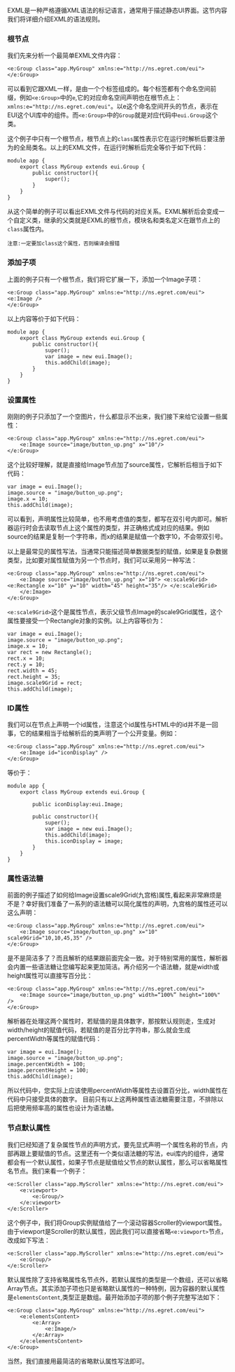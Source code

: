 EXML是一种严格遵循XML语法的标记语言，通常用于描述静态UI界面。这节内容我们将详细介绍EXML的语法规则。

### 根节点

我们先来分析一个最简单EXML文件内容：

```
<e:Group class="app.MyGroup" xmlns:e="http://ns.egret.com/eui"> 
</e:Group>
```

可以看到它跟XML一样，是由一个个标签组成的。每个标签都有个命名空间前缀，例如`<e:Group>`中的`e`,它的对应命名空间声明也在根节点上：`xmlns:e="http://ns.egret.com/eui"`。以e这个命名空间开头的节点，表示在EUI这个UI库中的组件。而`<e:Group>`中的`Group`就是对应代码中`eui.Group`这个类。

这个例子中只有一个根节点，根节点上的`class`属性表示它在运行时解析后要注册为的全局类名。以上的EXML文件，在运行时解析后完全等价于如下代码：

```
module app {    
    export class MyGroup extends eui.Group {        
        public constructor(){
            super();
        }
    }
}
```
从这个简单的例子可以看出EXML文件与代码的对应关系。EXML解析后会变成一个自定义类，继承的父类就是EXML的根节点，模块名和类名定义在跟节点上的`class`属性内。

`注意:一定要加class这个属性，否则编译会报错`

### 添加子项

上面的例子只有一个根节点，我们将它扩展一下，添加一个Image子项：

```
<e:Group class="app.MyGroup" xmlns:e="http://ns.egret.com/eui"> 	<e:Image /> 
</e:Group>
```

以上内容等价于如下代码：

```
module app {    
    export class MyGroup extends eui.Group {        
        public constructor(){
            super();
            var image = new eui.Image();
            this.addChild(image);
        }
    }
}
```

### 设置属性
刚刚的例子只添加了一个空图片，什么都显示不出来，我们接下来给它设置一些属性：

```
<e:Group class="app.MyGroup" xmlns:e="http://ns.egret.com/eui"> 
	<e:Image source="image/button_up.png" x="10"/> 
</e:Group>
```

这个比较好理解，就是直接给Image节点加了source属性，它解析后相当于如下代码：

```
var image = eui.Image();
image.source = "image/button_up.png";
image.x = 10;
this.addChild(image);
```
可以看到，声明属性比较简单，也不用考虑值的类型，都写在双引号内即可。解析器运行时会去读取节点上这个属性的类型，并正确格式成对应的结果。例如source的结果是复制一个字符串，而x的结果是赋值一个数字10，不会带双引号。

以上是最常见的属性写法，当通常只能描述简单数据类型的赋值，如果是复杂数据类型，比如要对属性赋值为另一个节点时，我们可以采用另一种写法：

```
<e:Group class="app.MyGroup" xmlns:e="http://ns.egret.com/eui"> 
	<e:Image source="image/button_up.png" x="10"> <e:scale9Grid> <e:Rectangle x="10" y="10" width="45" height="35"/> </e:scale9Grid> 
	</e:Image> 
</e:Group>
```

`<e:scale9Grid>`这个是属性节点，表示父级节点Image的scale9Grid属性，这个属性要接受一个Rectangle对象的实例。以上内容等价为：

```
var image = eui.Image();
image.source = "image/button_up.png";
image.x = 10;
var rect = new Rectangle();
rect.x = 10;
rect.y = 10;
rect.width = 45;
rect.height = 35;
image.scale9Grid = rect;
this.addChild(image);
```
### ID属性

我们可以在节点上声明一个id属性，注意这个id属性与HTML中的id并不是一回事，它的结果相当于给解析后的类声明了一个公开变量。例如：

```
<e:Group class="app.MyGroup" xmlns:e="http://ns.egret.com/eui"> 
	<e:Image id="iconDisplay" /> 
</e:Group>
```

等价于：

```
module app {    
    export class MyGroup extends eui.Group { 
    
    	public iconDisplay:eui.Image;       
    	
        public constructor(){
            super();
            var image = new eui.Image();
            this.addChild(image);
            this.iconDisplay = image;
        }
    }
}
```

### 属性语法糖

前面的例子描述了如何给Image设置scale9Grid(九宫格)属性,看起来非常麻烦是不是？幸好我们准备了一系列的语法糖可以简化属性的声明，九宫格的属性还可以这么声明：

```
<e:Group class="app.MyGroup" xmlns:e="http://ns.egret.com/eui"> 
	<e:Image source="image/button_up.png" x="10" scale9Grid="10,10,45,35" /> 
</e:Group>
```

是不是简洁多了？而且解析的结果跟前面完全一致。对于特别常用的属性，解析器会内置一些语法糖让您编写起来更加简洁。再介绍另一个语法糖，就是width或height属性可以直接写百分比：

```
<e:Group class="app.MyGroup" xmlns:e="http://ns.egret.com/eui"> 
	<e:Image source="image/button_up.png" width=“100%” height="100%" /> 
</e:Group>
```

解析器在处理这两个属性时，若赋值的是具体数字，那按默认规则走，生成对width/height的赋值代码，若赋值的是百分比字符串，那么就会生成percentWidth等属性的赋值代码：

```
var image = eui.Image();
image.source = "image/button_up.png";
image.percentWidth = 100;
image.percentHeight = 100;
this.addChild(image);
```
所以代码中，您实际上应该使用percentWidth等属性去设置百分比，width属性在代码中只接受具体的数字。
目前只有以上这两种属性语法糖需要注意，不排除以后把使用频率高的属性也设计为语法糖。

### 节点默认属性

我们已经知道了复杂属性节点的声明方式，要先显式声明一个属性名称的节点，内部再跟上要赋值的节点。这里还有一个类似语法糖的写法，eui库内的组件，通常都会有一个默认属性，如果子节点是赋值给父节点的默认属性，那么可以省略属性名节点。我们来看一个例子：

```
<e:Scroller class="app.MyScroller" xmlns:e="http://ns.egret.com/eui"> 
	<e:viewport> 
		<e:Group/> 
	</e:viewport> 
</e:Scroller>
```

这个例子中，我们将Group实例赋值给了一个滚动容器Scroller的viewport属性。由于viewport是Scroller的默认属性，因此我们可以直接省略`<e:viewport>`节点，改成如下写法：

```
<e:Scroller class="app.MyScroller" xmlns:e="http://ns.egret.com/eui"> 
	<e:Group/> 
</e:Scroller>
```

默认属性除了支持省略属性名节点外，若默认属性的类型是一个数组，还可以省略Array节点。其实添加子项也只是省略默认属性的一种特例，因为容器的默认属性是`elementsContent`,类型正是数组。最开始添加子项的那个例子完整写法如下：

```
<e:Group class="app.MyGroup" xmlns:e="http://ns.egret.com/eui"> 
	<e:elementsContent> 
		<e:Array> 
			<e:Image/> 
		</e:Array> 
	</e:elementsContent> 
</e:Group>
```

当然，我们直接用最简洁的省略默认属性写法即可。